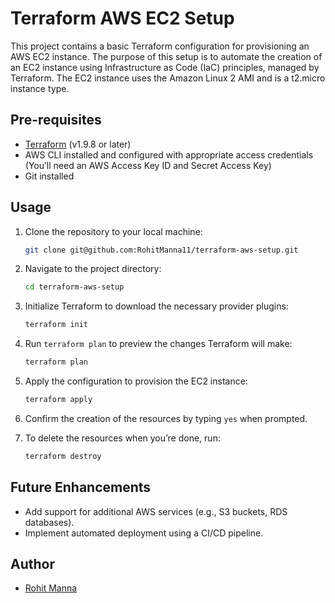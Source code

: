# Terraform AWS EC2 Setup
This project contains a basic Terraform configuration for provisioning an AWS EC2 instance. 
The purpose of this setup is to automate the creation of an EC2 instance using Infrastructure as Code (IaC) 
principles, managed by Terraform. The EC2 instance uses the Amazon Linux 2 AMI and is a t2.micro instance type.


## Pre-requisites
- [Terraform](https://learn.hashicorp.com/tutorials/terraform/install-cli) (v1.9.8 or later)
- AWS CLI installed and configured with appropriate access credentials (You’ll need an AWS Access Key ID and Secret Access Key)
- Git installed

## Usage

1. Clone the repository to your local machine:
   ```bash
   git clone git@github.com:RohitManna11/terraform-aws-setup.git
   ```

2. Navigate to the project directory:
   ```bash
   cd terraform-aws-setup
   ```

3. Initialize Terraform to download the necessary provider plugins:
   ```bash
   terraform init
   ```

4. Run `terraform plan` to preview the changes Terraform will make:
   ```bash
   terraform plan
   ```

5. Apply the configuration to provision the EC2 instance:
   ```bash
   terraform apply
   ```

6. Confirm the creation of the resources by typing `yes` when prompted.

7. To delete the resources when you’re done, run:
   ```bash
   terraform destroy
   ```

## Future Enhancements
- Add support for additional AWS services (e.g., S3 buckets, RDS databases).
- Implement automated deployment using a CI/CD pipeline.

## Author
- [Rohit Manna](https://github.com/RohitManna11)


